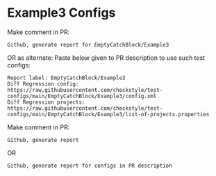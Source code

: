 # Example3 Configs
Make comment in PR:
```
Github, generate report for EmptyCatchBlock/Example3
```
OR as alternate:
Paste below given to PR description to use such test configs:
```
Report label: EmptyCatchBlock/Example3
Diff Regression config: https://raw.githubusercontent.com/checkstyle/test-configs/main/EmptyCatchBlock/Example3/config.xml
Diff Regression projects: https://raw.githubusercontent.com/checkstyle/test-configs/main/EmptyCatchBlock/Example3/list-of-projects.properties
```
Make comment in PR:
```
Github, generate report
```
OR
```
Github, generate report for configs in PR description
```
